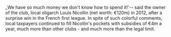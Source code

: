 _We have so much money we don't know how to spend it!'-- said the owner of the club, local oligarch Louis Nicollin (net worth: €120m) in 2012, after a surprise win in the French first league. In spite of such colorful comments, local taxpayers continued to fill Nicollin's pockets with subsidies of €4m a year, much more than other clubs - and much more than the legal limit.